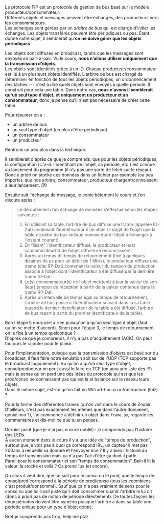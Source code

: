 Le protocole FIP est un protocole de gestion de bus basé sur le modèle producteur/consommateur.  
Différents objets et messages peuvent être échangés, des producteurs vers les consommateurs.  
Les échanges sont gérées par un *arbitre de bus* qui est chargé d'initier les échanges. Les objets transférés peuvent être périodiques ou pas. Étant donné notre sujet, il semblerait qu'**on ne doive gérer que les objets périodiques**.  

Les objets sont diffusés en broadcast, tandis que les messages sont envoyés en pair-à-pair. Vu le cours, **nous n'allons utiliser uniquement que la transmission d'objets**.  
Les objets sont identifiés grâce à un ID. Chaque producteur/consommateur est lié à un plusieurs objets identifiés. L'arbitre de bus est chargé de déterminer en fonction de tous les objets périodiques, un ordonnencement des tâches --- c'est à dire quels objets sont envoyés à quelle période. Il construit pour cela une table. Dans notre cas, **nous n'avons il semblerait qu'un seul type d'objet, et uniquement un producteur et un consommateur**, donc je pense qu'il n'est pas nécessaire de créer cette table.

Pour résumer on a :
- un arbitre de bus
- un seul type d'objet (en plus d'être périodique)
- un consommateur
- un producteur


Rentrons un peu plus dans la technique.

Il semblerait d'après ce que je comprends, que pour les objets périodiques, la configuration (c.'à-d. l'identifiant de l'objet, sa période, etc.) est connue au lancement du programme (il n'y pas une sorte de fetch sur le réseau). Donc à priori on stocke ces données dans un fichier par exemple (ou peu importe), que nos arbitre, consommateur, producteur chargent/connaissent à leur lancement. **(?)**

Ensuite suit l'échange de message, je copie bêtement le cours et j'en discute après :

>Le déroulement d’un échange de données s’effectue selon les étapes suivantes :
> 1. En utilisant sa table, l’arbitre de bus diffuse une trame (appelée ID-Dat) contenant l’identificateur d’un objet (il s’agit de l’objet que la table d’arbitre de bus indique comme étant l’objet à échanger à l’instant courant).
> 1. En “lisant” l’identificateur diffusé, le producteur et le(s) consommateur(s) de l’objet diffusé se reconnaissent.
> 1. Après un temps dit temps de retournement (fixé à quelques dizaines de μs pour un débit de 1 Mb/s), le producteur diffuse une trame (dite RP-Dat) contenant la valeur du tampon de production associé à l’objet dont l’identificateur a été diffusé par la dernière trame ID-Dat.
> 1. Le(s) consommateur(s) de l’objet met(tent) à jour la valeur de son (leur) tampon de réception à partir de la valeur contenue dans la trame RP-Dat.
> 1. Après un intervalle de temps égal au temps de retournement, l’arbitre de bus passe à l’identificateur suivant dans la sa table (quand le dernier identificateur de la table a été diffusé, l’arbitre de bus repart à partir du premier identificateur de la table).

Bon l'étape 5 nous sert à rien puisqu'on a qu'un seul type d'objet (faut qu'on se mette d'accord).
Sinon pour l'étape 3, le temps de retournement on le fixe à un temps quelconque ?  
D'après ce que je comprends, il n'y a pas d'acquittement (ACK). On peut toujours le rajouter pour le plaisir.

Pour l'implémentation, puisque que la transmission d'objets est basé sur du broadcast, il faut faire notre émulation soit sur de l'UDP (TCP supporte pas le broadcast logiquement). Vu qu'on a qu'un seul type d'objet, conso/producteur on peut aussi le faire en TCP (on aura une liste des IP) mais je pense qu'on perd une des idées du protocole qui est que les prod/conso ne connaissent pas qui est là et balance sur le réseau leurs objets.  
Dans le même sujet, est-ce qu'on fait en Wifi ad-hoc ou infrastructure (lolz) ?

Pour la forme des différentes trames (qu'on voit dans le cours de Zoubir. D'ailleurs, c'est pas exactement les mêmes que dans l'autre document, génial non ?), j'ai commencé à définir un objet dans `frame.py`, regarde les commentaires et dis-moi ce que tu en penses.

Dernier point (que je n'ai pas encore oublié) : je comprends pas l'histoire des LEDs.  
À aucun moment dans le cours il y a une idée de "temps de production", surtout que je vois pas à quoi ça correspond IRL, un capteur il met pas 200ans à recueillir sa donnée et l'envoyer non ? Il y a bien l'histoire du temps de transmission mais ça n'a pas l'air d'être ça dont il parle.  
Pareil pour le consommateur et son "temps de consommation". Bein il lit la valeur, la stocke et voilà ? Ça prend 1μs (et encore).

Ou alors il veut dire, que ce soit pour le conso ou le prod, que le temps de conso/prod correspond à la période de prod/conso (tous les coombiens c'est produit/consommé). Sauf que ça n'a pas vraiment de sens pour le conso vu que lui il sait juste qu'il doit consommer quand l'arbitre le lui dit (donc à priori pas de notion de période directement). De toutes façons les deux périodes doivent être synchro puisque l'arbitre a dans sa table une période unique pour un type d'objet donné.

Bref je comprends pas trop, help me plzz.